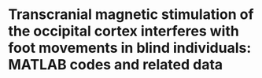 # Transcranial magnetic stimulation of the occipital cortex interferes with foot movements in blind individuals: MATLAB codes and related data
